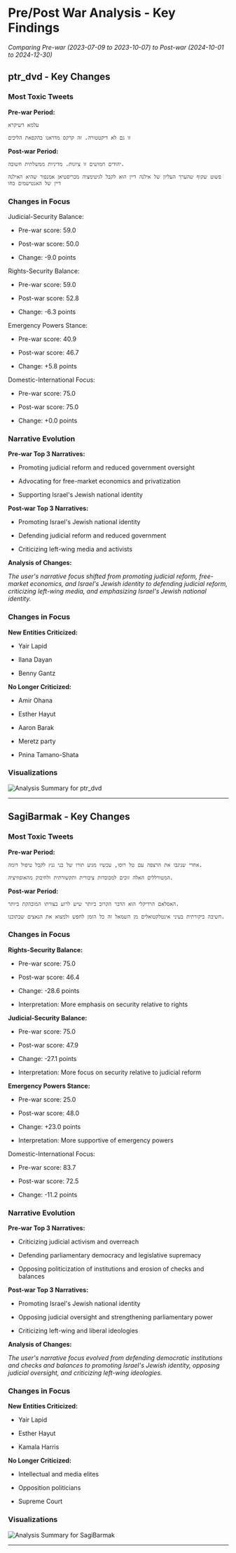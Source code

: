 # Pre/Post War Analysis - Key Findings

*Comparing Pre-war (2023-07-09 to 2023-10-07) to Post-war (2024-10-01 to 2024-12-30)*



## ptr_dvd - Key Changes


### Most Toxic Tweets


**Pre-war Period:**

```
עלמא דשיקרא
```

```
זו גם לא דיקטטורה. זה קרקס מדראנו בהקפאת הליכים
```


**Post-war Period:**

```
יהודים חמושים זו ציונות. מדיניות ממשלתית חשובה.
```

```
פשוט שקוף שהערך העליון של אילנה דיין הוא לקבל לגיטימציה מכריסטיאן אמנפור שהיא האילנה דיין של האנטישמים בחו
```


### Changes in Focus

Judicial-Security Balance:

- Pre-war score: 59.0

- Post-war score: 50.0

- Change: -9.0 points



Rights-Security Balance:

- Pre-war score: 59.0

- Post-war score: 52.8

- Change: -6.3 points



Emergency Powers Stance:

- Pre-war score: 40.9

- Post-war score: 46.7

- Change: +5.8 points



Domestic-International Focus:

- Pre-war score: 75.0

- Post-war score: 75.0

- Change: +0.0 points




### Narrative Evolution

**Pre-war Top 3 Narratives:**

- Promoting judicial reform and reduced government oversight

- Advocating for free-market economics and privatization

- Supporting Israel's Jewish national identity


**Post-war Top 3 Narratives:**

- Promoting Israel's Jewish national identity

- Defending judicial reform and reduced government

- Criticizing left-wing media and activists


**Analysis of Changes:**

*The user's narrative focus shifted from promoting judicial reform, free-market economics, and Israel's Jewish identity to defending judicial reform, criticizing left-wing media, and emphasizing Israel's Jewish national identity.*



### Changes in Focus


**New Entities Criticized:**

- Yair Lapid

- Ilana Dayan

- Benny Gantz


**No Longer Criticized:**

- Amir Ohana

- Esther Hayut

- Aaron Barak

- Meretz party

- Pnina Tamano-Shata


### Visualizations

![Analysis Summary for ptr_dvd](data\user_analysis\analysis_ptr_dvd_20250112_173713.png)


---


## SagiBarmak - Key Changes


### Most Toxic Tweets


**Pre-war Period:**

```
אחרי שניגבו את הרצפה עם טל רוסו, עכשיו מגיע תורו של בני גנץ לקבל טיפול דומה.
```

```
המטורללים האלה זוכים למכובדות ציבורית ותקשורתית ולחיבוק מהאופוזיציה.
```


**Post-war Period:**

```
האסלאם הרדיקלי הוא הדבר הקרוב ביותר שיש לרוע בצורתו המובהקת ביותר.
```

```
חשיבה ביקורתית בעיני אינטלקטואלים מן השמאל זה כל הזמן לחפש ולמצוא את הנאצים שבתוכנו.
```


### Changes in Focus

**Rights-Security Balance:**

- Pre-war score: 75.0

- Post-war score: 46.4

- Change: -28.6 points

- Interpretation: More emphasis on security relative to rights



**Judicial-Security Balance:**

- Pre-war score: 75.0

- Post-war score: 47.9

- Change: -27.1 points

- Interpretation: More focus on security relative to judicial reform



**Emergency Powers Stance:**

- Pre-war score: 25.0

- Post-war score: 48.0

- Change: +23.0 points

- Interpretation: More supportive of emergency powers



Domestic-International Focus:

- Pre-war score: 83.7

- Post-war score: 72.5

- Change: -11.2 points




### Narrative Evolution

**Pre-war Top 3 Narratives:**

- Criticizing judicial activism and overreach

- Defending parliamentary democracy and legislative supremacy

- Opposing politicization of institutions and erosion of checks and balances


**Post-war Top 3 Narratives:**

- Promoting Israel's Jewish national identity

- Opposing judicial oversight and strengthening parliamentary power

- Criticizing left-wing and liberal ideologies


**Analysis of Changes:**

*The user's narrative focus evolved from defending democratic institutions and checks and balances to promoting Israel's Jewish identity, opposing judicial oversight, and criticizing left-wing ideologies.*



### Changes in Focus


**New Entities Criticized:**

- Yair Lapid

- Esther Hayut

- Kamala Harris


**No Longer Criticized:**

- Intellectual and media elites

- Opposition politicians

- Supreme Court


### Visualizations

![Analysis Summary for SagiBarmak](data\user_analysis\analysis_SagiBarmak_20250112_173715.png)


---

